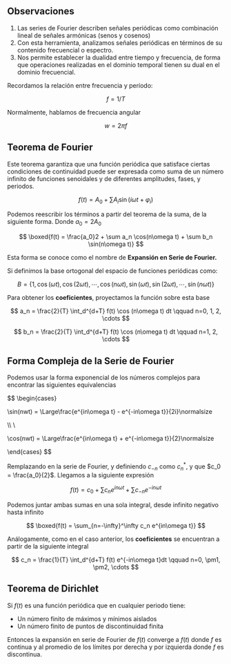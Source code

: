 ## Observaciones

1. Las series de Fourier describen señales periódicas como combinación lineal de señales armónicas (senos y cosenos)
2. Con esta herramienta, analizamos señales periódicas en términos de su contenido frecuencial o espectro.
3. Nos permite establecer la dualidad entre tiempo y frecuencia, de forma que operaciones realizadas en el dominio temporal tienen su dual en el dominio frecuencial.

Recordamos la relación entre frecuencia y período:

$$
f = 1/T
$$

Normalmente, hablamos de frecuencia angular

$$
w = 2\pi f
$$

## Teorema de Fourier

Este teorema garantiza que una función periódica que satisface ciertas condiciones de continuidad puede ser expresada como suma de un número infinito de funciones senoidales y de diferentes amplitudes, fases, y periodos.

$$
f(t) = A_0 + \sum A_i \sin(i\omega t + \varphi_i)
$$

Podemos reescribir los términos a partir del teorema de la suma, de la siguiente forma. Donde $a_0 = 2A_0$

$$
\boxed{f(t) = \frac{a_0}2 + \sum a_n \cos(n\omega t) + \sum b_n \sin(n\omega t)}
$$

Esta forma se conoce como el nombre de **Expansión en Serie de Fourier.**

Si definimos la base ortogonal del espacio de funciones periódicas como:

$$
B = \{1, \cos(\omega t), \cos(2\omega t), \cdots, \cos(n\omega t), \sin(\omega t), \sin(2\omega t), \cdots, \sin(n\omega t)\}
$$

Para obtener los **coeficientes**, proyectamos la función sobre esta base

$$
a_n = \frac{2}{T} \int_d^{d+T} f(t) \cos (n\omega t) dt \qquad n=0, 1, 2, \cdots
$$

$$
b_n = \frac{2}{T} \int_d^{d+T} f(t) \cos (n\omega t) dt \qquad n=1, 2, \cdots
$$

## Forma Compleja de la Serie de Fourier

Podemos usar la forma exponencial de los números complejos para encontrar las siguientes equivalencias

$$
\begin{cases}

\sin(nwt) = \Large\frac{e^{in\omega t} - e^{-in\omega t}}{2i}\normalsize

\\\ \\

\cos(nwt) = \Large\frac{e^{in\omega t} + e^{-in\omega t}}{2}\normalsize

\end{cases}
$$

Remplazando en la serie de Fourier, y definiendo $c_{-n}$ como $c^*_n$, y que $c_0 = \frac{a_0}{2}$. Llegamos a la siguiente expresión

$$
f(t) = c_0 +\sum c_n e^{in\omega t} + \sum c_{-n} e^{-in\omega t}
$$

Podemos juntar ambas sumas en una sola integral, desde infinito negativo hasta infinito

$$
\boxed{f(t) = \sum_{n=-\infty}^\infty c_n e^{in\omega t}}
$$

Análogamente, como en el caso anterior, los **coeficientes** se encuentran a partir de la siguiente integral

$$
c_n = \frac{1}{T} \int_d^{d+T} f(t) e^{-in\omega t}dt \qquad n=0, \pm1, \pm2, \cdots
$$

## Teorema de Dirichlet

Si $f(t)$ es una función periódica que en cualquier periodo tiene:

- Un número finito de máximos y mínimos aislados
- Un número finito de puntos de discontinuidad finita

Entonces la expansión en serie de Fourier de $f(t)$ converge a $f(t)$ donde $f$ es continua y al promedio de los límites por derecha y por izquierda donde $f$ es discontinua.
